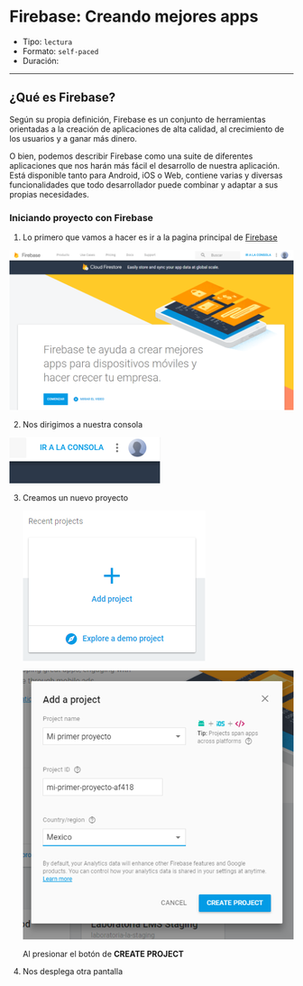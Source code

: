 # Firebase: Creando mejores apps

- Tipo: `lectura`
- Formato: `self-paced`
- Duración: ` `

***

## ¿Qué es Firebase?

Según su propia definición, Firebase es un conjunto de herramientas orientadas
a la creación de aplicaciones de alta calidad, al crecimiento de los usuarios
y a ganar más dinero.

O bien, podemos describir Firebase como una suite de diferentes aplicaciones
que nos harán más fácil el desarrollo de nuestra aplicación.
Está disponible tanto para Android, iOS o Web, contiene varias y diversas
funcionalidades que todo desarrollador puede combinar y adaptar a
sus propias necesidades.

### Iniciando proyecto con Firebase

1. Lo primero que vamos a hacer es ir a la pagina principal de
  [Firebase](https://firebase.google.com)

  ![portada](images/portada.png)

2. Nos dirigimos a nuestra consola

  ![consola](images/consola.png)

3. Creamos un nuevo proyecto

    ![add](images/add-project.png)

    ![new](images/new-project.png)

    Al presionar el botón de **CREATE PROJECT**

4. Nos desplega otra pantalla
